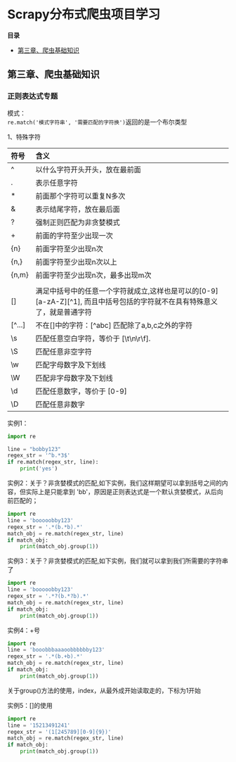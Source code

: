 # Scrapy分布式爬虫项目学习       

**目录**
- [第三章、爬虫基础知识](#class03)


## <div id='class03'>第三章、爬虫基础知识</div>

### 正则表达式专题         
模式：     
`re.match('模式字符串', '需要匹配的字符换')`返回的是一个布尔类型       

1、特殊字符          

|符号|含义|     
|:-|:-|     
|^|以什么字符开头开头，放在最前面|       
|.|表示任意字符|      
|*|前面那个字符可以重复N多次|       
|&|表示结尾字符，放在最后面|            
|?|强制正则匹配为非贪婪模式|
|+|前面的字符至少出现一次|
|{n}|前面字符至少出现n次|
|{n,}|前面字符至少出现n次以上|
|{n,m}|前面字符至少出现n次，最多出现m次|
| | |这个是一个或的关系，两边之间任意成立就成立|
|[]|满足中括号中的任意一个字符就成立,这样也是可以的[0-9][a-zA-Z][^1], 而且中括号包括的字符就不在具有特殊意义了，就是普通字符|
|[^...]|不在[]中的字符：[^abc] 匹配除了a,b,c之外的字符|
|\s|匹配任意空白字符，等价于 [\t\n\r\f].|
|\S|匹配任意非空字符|
|\w|匹配字母数字及下划线|
|\W|匹配非字母数字及下划线|
|\d|匹配任意数字，等价于 [0-9]|
|\D|匹配任意非数字|

实例1：            
```python
import re

line = "bobby123"
regex_str = '^b.*3$'
if re.match(regex_str, line):
    print('yes')
```

实例2：关于？非贪婪模式的匹配,如下实例，我们这样期望可以拿到括号之间的内容，但实际上是只能拿到 'bb'，原因是正则表达式是一个默认贪婪模式，从后向前匹配的；         
```python
import re
line = 'booooobby123'
regex_str = '.*(b.*b).*'
match_obj = re.match(regex_str, line)
if match_obj:
    print(match_obj.group(1))
```

实例3：关于？非贪婪模式的匹配,如下实例，我们就可以拿到我们所需要的字符串了         
```python
import re
line = 'booooobby123'
regex_str = '.*?(b.*?b).*'
match_obj = re.match(regex_str, line)
if match_obj:
    print(match_obj.group(1))
```

实例4：+号          
```python
import re
line = 'booobbbaaaoobbbbbby123'
regex_str = '.*(b.+b).*'
match_obj = re.match(regex_str, line)
if match_obj:
    print(match_obj.group(1))
```
关于group()方法的使用，index，从最外成开始读取走的，下标为1开始

实例5：[]的使用          
```python
import re
line = '15213491241'
regex_str = '(1[245789][0-9]{9})'
match_obj = re.match(regex_str, line)
if match_obj:
    print(match_obj.group(1))
```


